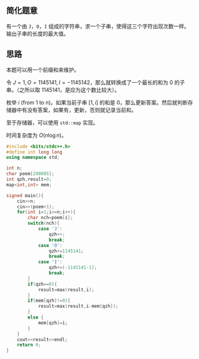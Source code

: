 ## 简化题意

有一个由 `J`，`O`，`I` 组成的字符串，求一个子串，使得这三个字符出现次数一样。输出子串的长度的最大值。

## 思路

本题可以用一个前缀和来维护。

令 $J=1,O=1145141,I=-1145142$，那么就转换成了一个最长的和为 $0$ 的子串。（之所以取 $1145141$，是应为这个数比较大）。

枚举 $i\ (\text{from } 1 \text{ to } n)$。如果当前子串 $[1,i]$ 的和是 $0$，那么更新答案。然后就判断存储器中有没有答案，如果有，更新，否则就记录当前和。

至于存储器，可以使用 `std::map` 实现。

时间复杂度为 $O(n\log n)$。

```cpp
#include <bits/stdc++.h>
#define int long long
using namespace std;

int n;
char poem[200005];
int qzh,result=0;
map<int,int> mem;

signed main(){
	cin>>n;
	cin>>(poem+1);
	for(int i=1;i<=n;i++){
		char nch=poem[i];
		switch(nch){
			case 'J':
				qzh++;
				break;
			case 'O':
				qzh+=1145141;
				break;
			case 'I':
				qzh+=(-1145141-1);
				break;
		}
		if(qzh==0){
			result=max(result,i);
		}
		if(mem[qzh]!=0){
			result=max(result,i-mem[qzh]);
		}
        else {
        	mem[qzh]=i;	
		}
	}
	cout<<result<<endl;
	return 0; 
}
```